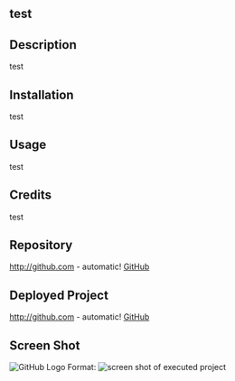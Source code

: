 ## test


## Description

test


## Installation

test


## Usage

test


## Credits

test


## Repository

http://github.com - automatic!
[GitHub](test)


## Deployed Project

http://github.com - automatic!
[GitHub](test)


## Screen Shot

![GitHub Logo](./test)
Format: ![screen shot of executed project](url)